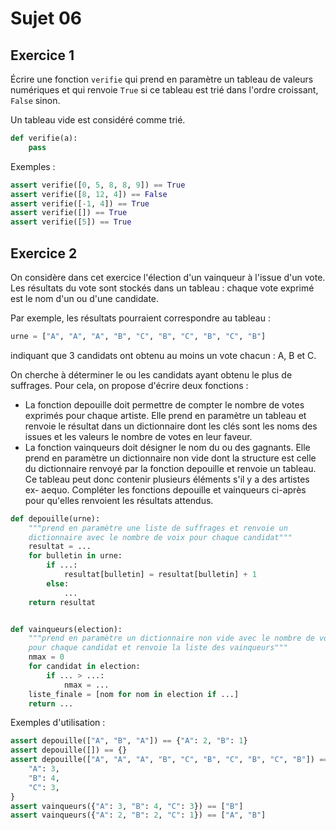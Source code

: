 # Sujet 06

## Exercice 1

Écrire une fonction `verifie` qui prend en paramètre un tableau de valeurs numériques et qui renvoie `True` si ce tableau est trié dans l'ordre croissant, `False` sinon.

Un tableau vide est considéré comme trié.

```python
def verifie(a):
    pass
```

Exemples :

```python
assert verifie([0, 5, 8, 8, 9]) == True
assert verifie([8, 12, 4]) == False
assert verifie([-1, 4]) == True
assert verifie([]) == True
assert verifie([5]) == True
```

## Exercice 2

On considère dans cet exercice l'élection d'un vainqueur à l'issue d'un vote. Les résultats
du vote sont stockés dans un tableau : chaque vote exprimé est le nom d'un ou d'une candidate.

Par exemple, les résultats pourraient correspondre au tableau :

```python
urne = ["A", "A", "A", "B", "C", "B", "C", "B", "C", "B"]
```

indiquant que 3 candidats ont obtenu au moins un vote chacun : A, B et C.

On cherche à déterminer le ou les candidats ayant obtenu le plus de suffrages. Pour cela, on propose d'écrire deux fonctions :

- La fonction depouille doit permettre de compter le nombre de votes exprimés pour chaque artiste. Elle prend en paramètre un tableau et renvoie le résultat dans un dictionnaire dont les clés sont les noms des issues et les valeurs le nombre de votes en leur faveur.
- La fonction vainqueurs doit désigner le nom du ou des gagnants. Elle prend en paramètre un dictionnaire non vide dont la structure est celle du dictionnaire renvoyé par la fonction depouille et renvoie un tableau. Ce tableau peut donc contenir plusieurs éléments s'il y a des artistes ex- aequo. Compléter les fonctions depouille et vainqueurs ci-après pour qu'elles renvoient les résultats attendus.

```python
def depouille(urne):
    """prend en paramètre une liste de suffrages et renvoie un
    dictionnaire avec le nombre de voix pour chaque candidat"""
    resultat = ...
    for bulletin in urne:
        if ...:
            resultat[bulletin] = resultat[bulletin] + 1
        else:
            ...
    return resultat


def vainqueurs(election):
    """prend en paramètre un dictionnaire non vide avec le nombre de voix
    pour chaque candidat et renvoie la liste des vainqueurs"""
    nmax = 0
    for candidat in election:
        if ... > ...:
            nmax = ...
    liste_finale = [nom for nom in election if ...]
    return ...
```

Exemples d'utilisation :

```python
assert depouille(["A", "B", "A"]) == {"A": 2, "B": 1}
assert depouille([]) == {}
assert depouille(["A", "A", "A", "B", "C", "B", "C", "B", "C", "B"]) == {
    "A": 3,
    "B": 4,
    "C": 3,
}
assert vainqueurs({"A": 3, "B": 4, "C": 3}) == ["B"]
assert vainqueurs({"A": 2, "B": 2, "C": 1}) == ["A", "B"]
```
